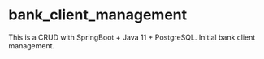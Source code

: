 # bank_client_management
This is a CRUD with SpringBoot + Java 11 + PostgreSQL. Initial bank client management.
